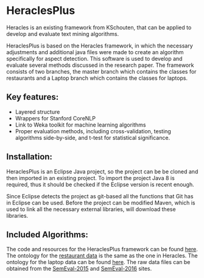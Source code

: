 # HeraclesPlus
Heracles is an existing framework from KSchouten, that can be applied to develop and evaluate text mining algorithms. 

HeraclesPlus is based on the Heracles framework, in which the necessary adjustments and additional java files were made to create an algorithm specifically for aspect detection. This software is used to develop and evaluate several methods discussed in the research paper. The framework consists of two branches, the master branch which contains the classes for restaurants and a Laptop branch which contains the classes for laptops. 

## Key features:

* Layered structure
* Wrappers for Stanford CoreNLP
* Link to Weka toolkit for machine learning algorithms
* Proper evaluation methods, including cross-validation, testing algorithms side-by-side, and t-test for statistical significance. 

## Installation:
HeraclesPlus is an Eclipse Java project, so the project can be be cloned and then imported in an existing project. To import the project Java 8 is required, thus it should be checked if the Eclipse version is recent enough. 

Since Eclipse detects the project as git-based all the functions that Git has in Eclipse can be used. Before the project can be modified Maven, which is used to link all the necessary external libraries, will download these libraries.

## Included Algorithms:
The code and resources for the HeraclesPlus framework can be found [here](https://github.com/WillemHouck/Heracles). The ontology for the [restaurant data](https://github.com/WillemHouck/Heracles/tree/master/src/main/resources/externalData) is the same as the one in Heracles.
The ontology for the laptop data can be found [here](https://github.com/WillemHouck/Heracles/tree/master/src/main/resources/externalData). The raw data files can be obtained from the [SemEval-2015](http://alt.qcri.org/semeval2015/task12/index.php?id=data-and-tools) and [SemEval-2016](http://alt.qcri.org/semeval2016/task5/index.php?id=data-and-tools) sites.

